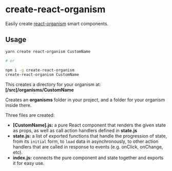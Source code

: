 # create-react-organism

Easily create [react-organism](https://github.com/RoyalIcing/react-organism) smart components.

## Usage

```sh
yarn create react-organism CustomName

# or

npm i -g create-react-organism
create-react-organism CustomName
```

This creates a directory for your organism at: **[/src]/organisms/CustomName**

Creates an **organisms** folder in your project, and a folder for your organism inside there.

Three files are created:
- **[CustomName].js:** a pure React component that renders the given state as props, as well as call action handlers defined in **state.js**
- **state.js:** a list of exported functions that handle the progression of state, from its `initial` form, to `load` data in asynchronously, to other action handlers that are called in response to events (e.g. onClick, onChange, etc).
- **index.js:** connects the pure component and state together and exports it for easy use.
